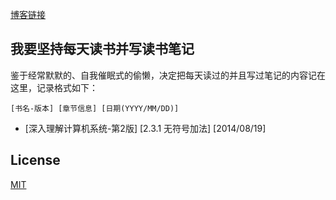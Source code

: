 [博客链接](http://myspes.info)

## 我要坚持每天读书并写读书笔记

鉴于经常默默的、自我催眠式的偷懒，决定把每天读过的并且写过笔记的内容记在这里，记录格式如下：

	[书名-版本] [章节信息] [日期(YYYY/MM/DD)]

* [深入理解计算机系统-第2版] [2.3.1 无符号加法] [2014/08/19]

## License

[MIT](http://opensource.org/licenses/MIT)
